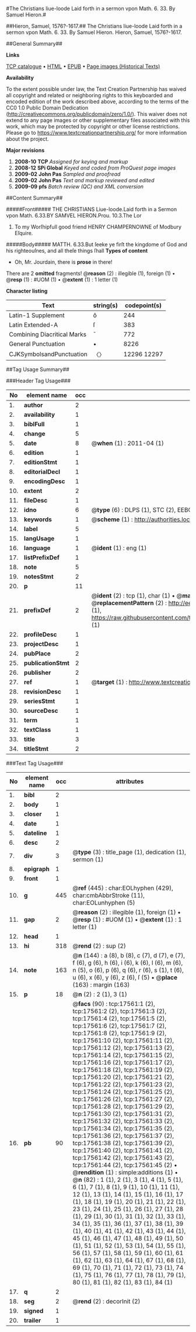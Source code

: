#The Christians liue-loode Laid forth in a sermon vpon Math. 6. 33. By Samuel Hieron.#

##Hieron, Samuel, 1576?-1617.##
The Christians liue-loode Laid forth in a sermon vpon Math. 6. 33. By Samuel Hieron.
Hieron, Samuel, 1576?-1617.

##General Summary##

**Links**

[TCP catalogue](http://www.ota.ox.ac.uk/tcp/)  • 
[HTML](http://tei.it.ox.ac.uk/tcp/Texts-HTML/free/A03/A03276.html)  • 
[EPUB](http://tei.it.ox.ac.uk/tcp/Texts-EPUB/free/A03/A03276.epub) • 
[Page images (Historical Texts)](https://historicaltexts.jisc.ac.uk/eebo-99852247e)

**Availability**

To the extent possible under law, the Text Creation Partnership has waived all copyright and related or neighboring rights to this keyboarded and encoded edition of the work described above, according to the terms of the CC0 1.0 Public Domain Dedication (http://creativecommons.org/publicdomain/zero/1.0/). This waiver does not extend to any page images or other supplementary files associated with this work, which may be protected by copyright or other license restrictions. Please go to https://www.textcreationpartnership.org/ for more information about the project.

**Major revisions**

1. __2008-10__ __TCP__ *Assigned for keying and markup*
1. __2008-12__ __SPi Global__ *Keyed and coded from ProQuest page images*
1. __2009-02__ __John Pas__ *Sampled and proofread*
1. __2009-02__ __John Pas__ *Text and markup reviewed and edited*
1. __2009-09__ __pfs__ *Batch review (QC) and XML conversion*

##Content Summary##

#####Front#####
THE CHRISTIANS Liue-loode.Laid forth in a Sermon vpon Math. 6.33.BY SAMVEL HIERON.Prou. 10.3.The Lor
1. To my Worſhipfull good friend HENRY CHAMPERNOWNE of Modbury Eſquire.

#####Body#####
MATTH. 6.33.But ſeeke ye firſt the kingdome of God and his righteouſnes, and all theſe things ſhall 
**Types of content**

  * Oh, Mr. Jourdain, there is **prose** in there!

There are 2 **omitted** fragments! 
 @__reason__ (2) : illegible (1), foreign (1)  •  @__resp__ (1) : #UOM (1)  •  @__extent__ (1) : 1 letter (1)

**Character listing**


|Text|string(s)|codepoint(s)|
|---|---|---|
|Latin-1 Supplement|ô|244|
|Latin Extended-A|ſ|383|
|Combining             Diacritical Marks|̄|772|
|General Punctuation|•|8226|
|CJKSymbolsandPunctuation|〈〉|12296 12297|

##Tag Usage Summary##

###Header Tag Usage###

|No|element name|occ|attributes|
|---|---|---|---|
|1.|__author__|2||
|2.|__availability__|1||
|3.|__biblFull__|1||
|4.|__change__|5||
|5.|__date__|8| @__when__ (1) : 2011-04 (1)|
|6.|__edition__|1||
|7.|__editionStmt__|1||
|8.|__editorialDecl__|1||
|9.|__encodingDesc__|1||
|10.|__extent__|2||
|11.|__fileDesc__|1||
|12.|__idno__|6| @__type__ (6) : DLPS (1), STC (2), EEBO-CITATION (1), PROQUEST (1), VID (1)|
|13.|__keywords__|1| @__scheme__ (1) : http://authorities.loc.gov/ (1)|
|14.|__label__|5||
|15.|__langUsage__|1||
|16.|__language__|1| @__ident__ (1) : eng (1)|
|17.|__listPrefixDef__|1||
|18.|__note__|5||
|19.|__notesStmt__|2||
|20.|__p__|11||
|21.|__prefixDef__|2| @__ident__ (2) : tcp (1), char (1)  •  @__matchPattern__ (2) : ([0-9\-]+):([0-9IVX]+) (1), (.+) (1)  •  @__replacementPattern__ (2) : http://eebo.chadwyck.com/downloadtiff?vid=$1&page=$2 (1), https://raw.githubusercontent.com/textcreationpartnership/Texts/master/tcpchars.xml#$1 (1)|
|22.|__profileDesc__|1||
|23.|__projectDesc__|1||
|24.|__pubPlace__|2||
|25.|__publicationStmt__|2||
|26.|__publisher__|2||
|27.|__ref__|1| @__target__ (1) : http://www.textcreationpartnership.org/docs/. (1)|
|28.|__revisionDesc__|1||
|29.|__seriesStmt__|1||
|30.|__sourceDesc__|1||
|31.|__term__|1||
|32.|__textClass__|1||
|33.|__title__|3||
|34.|__titleStmt__|2||


###Text Tag Usage###

|No|element name|occ|attributes|
|---|---|---|---|
|1.|__bibl__|2||
|2.|__body__|1||
|3.|__closer__|1||
|4.|__date__|1||
|5.|__dateline__|1||
|6.|__desc__|2||
|7.|__div__|3| @__type__ (3) : title_page (1), dedication (1), sermon (1)|
|8.|__epigraph__|1||
|9.|__front__|1||
|10.|__g__|445| @__ref__ (445) : char:EOLhyphen (429), char:cmbAbbrStroke (11), char:EOLunhyphen (5)|
|11.|__gap__|2| @__reason__ (2) : illegible (1), foreign (1)  •  @__resp__ (1) : #UOM (1)  •  @__extent__ (1) : 1 letter (1)|
|12.|__head__|1||
|13.|__hi__|318| @__rend__ (2) : sup (2)|
|14.|__note__|163| @__n__ (144) : a (8), b (8), c (7), d (7), e (7), f (6), g (6), h (6), i (6), k (6), l (6), m (6), n (5), o (6), p (6), q (6), r (6), s (1), t (6), u (6), x (6), y (6), z (6), ſ (5)  •  @__place__ (163) : margin (163)|
|15.|__p__|18| @__n__ (2) : 2 (1), 3 (1)|
|16.|__pb__|90| @__facs__ (90) : tcp:17561:1 (2), tcp:17561:2 (2), tcp:17561:3 (2), tcp:17561:4 (2), tcp:17561:5 (2), tcp:17561:6 (2), tcp:17561:7 (2), tcp:17561:8 (2), tcp:17561:9 (2), tcp:17561:10 (2), tcp:17561:11 (2), tcp:17561:12 (2), tcp:17561:13 (2), tcp:17561:14 (2), tcp:17561:15 (2), tcp:17561:16 (2), tcp:17561:17 (2), tcp:17561:18 (2), tcp:17561:19 (2), tcp:17561:20 (2), tcp:17561:21 (2), tcp:17561:22 (2), tcp:17561:23 (2), tcp:17561:24 (2), tcp:17561:25 (2), tcp:17561:26 (2), tcp:17561:27 (2), tcp:17561:28 (2), tcp:17561:29 (2), tcp:17561:30 (2), tcp:17561:31 (2), tcp:17561:32 (2), tcp:17561:33 (2), tcp:17561:34 (2), tcp:17561:35 (2), tcp:17561:36 (2), tcp:17561:37 (2), tcp:17561:38 (2), tcp:17561:39 (2), tcp:17561:40 (2), tcp:17561:41 (2), tcp:17561:42 (2), tcp:17561:43 (2), tcp:17561:44 (2), tcp:17561:45 (2)  •  @__rendition__ (1) : simple:additions (1)  •  @__n__ (82) : 1 (1), 2 (1), 3 (1), 4 (1), 5 (1), 6 (1), 7 (1), 8 (1), 9 (1), 10 (1), 11 (1), 12 (1), 13 (1), 14 (1), 15 (1), 16 (1), 17 (1), 18 (1), 19 (1), 20 (1), 21 (1), 22 (1), 23 (1), 24 (1), 25 (1), 26 (1), 27 (1), 28 (1), 29 (1), 30 (1), 31 (1), 32 (1), 33 (1), 34 (1), 35 (1), 36 (1), 37 (1), 38 (1), 39 (1), 40 (1), 41 (1), 42 (1), 43 (1), 44 (1), 45 (1), 46 (1), 47 (1), 48 (1), 49 (1), 50 (1), 51 (1), 52 (1), 53 (1), 54 (1), 55 (1), 56 (1), 57 (1), 58 (1), 59 (1), 60 (1), 61 (1), 62 (1), 63 (1), 64 (1), 67 (1), 68 (1), 69 (1), 70 (1), 71 (1), 72 (1), 73 (1), 74 (1), 75 (1), 76 (1), 77 (1), 78 (1), 79 (1), 80 (1), 81 (1), 82 (1), 83 (1), 84 (1)|
|17.|__q__|2||
|18.|__seg__|2| @__rend__ (2) : decorInit (2)|
|19.|__signed__|1||
|20.|__trailer__|1||
